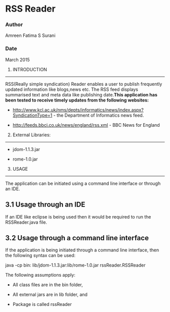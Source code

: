# RSS Reader #

### Author ###
Amreen Fatima S Surani

### Date ###
March 2015


1. INTRODUCTION
-----------------
RSS(Really simple syndication) Reader enables a user to publish frequently updated information like blogs,news etc. The RSS feed displays summarised text and meta data like publishing date.**This application has been tested to receive timely updates from the following websites:**

* http://www.kcl.ac.uk/nms/depts/informatics/news/index.aspx?SyndicationType=1 - the Department of Informatics news feed.


* http://feeds.bbci.co.uk/news/england/rss.xml - BBC News for England

2. External Libraries:
-----------------------
* jdom-1.1.3.jar

* rome-1.0.jar

3. USAGE
---------

The application can be initiated using a command line interface or through an IDE.

3.1 Usage through an IDE
------------------------

If an IDE like eclipse is being used then it would be required to run the RSSReader.java file. 

3.2 Usage through a command line interface
------------------------------------------

If the application is being initiated through a command line interface, then the following syntax can be used:

java -cp bin: lib/jdom-1.1.3.jar:lib/rome-1.0.jar rssReader.RSSReader

The following assumptions apply:

* All class files are in the bin folder,

* All external jars are in lib folder, and

* Package is called rssReader